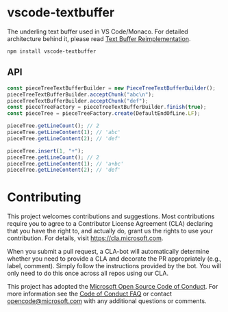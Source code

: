 # vscode-textbuffer

The underling text buffer used in VS Code/Monaco. For detailed architecture
behind it, please read
[Text Buffer Reimplementation](https://code.visualstudio.com/blogs/2018/03/23/text-buffer-reimplementation).

```shell
npm install vscode-textbuffer
```

## API

```typescript
const pieceTreeTextBufferBuilder = new PieceTreeTextBufferBuilder();
pieceTreeTextBufferBuilder.acceptChunk("abc\n");
pieceTreeTextBufferBuilder.acceptChunk("def");
const pieceTreeFactory = pieceTreeTextBufferBuilder.finish(true);
const pieceTree = pieceTreeFactory.create(DefaultEndOfLine.LF);

pieceTree.getLineCount(); // 2
pieceTree.getLineContent(1); // 'abc'
pieceTree.getLineContent(2); // 'def'

pieceTree.insert(1, "+");
pieceTree.getLineCount(); // 2
pieceTree.getLineContent(1); // 'a+bc'
pieceTree.getLineContent(2); // 'def'
```

# Contributing

This project welcomes contributions and suggestions. Most contributions require
you to agree to a Contributor License Agreement (CLA) declaring that you have
the right to, and actually do, grant us the rights to use your contribution. For
details, visit https://cla.microsoft.com.

When you submit a pull request, a CLA-bot will automatically determine whether
you need to provide a CLA and decorate the PR appropriately (e.g., label,
comment). Simply follow the instructions provided by the bot. You will only need
to do this once across all repos using our CLA.

This project has adopted the
[Microsoft Open Source Code of Conduct](https://opensource.microsoft.com/codeofconduct/).
For more information see the
[Code of Conduct FAQ](https://opensource.microsoft.com/codeofconduct/faq/) or
contact [opencode@microsoft.com](mailto:opencode@microsoft.com) with any
additional questions or comments.
